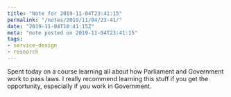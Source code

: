 ```yaml
---
title: "Note for 2019-11-04T23:41:15"
permalink: "/notes/2019/11/04/23-41/"
date: "2019-11-04T10:41:15Z"
meta: "note posted on 2019-11-04T23:41:15"
tags:
- service-design
- research
---
```

Spent today on a course learning all about how Parliament and Government work to pass laws. I really recommend learning this stuff if you get the opportunity, especially if you work in Government.
